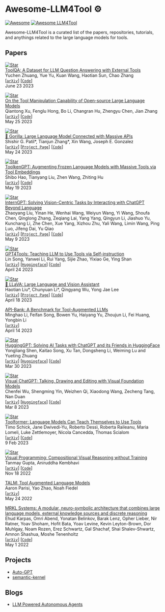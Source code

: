 # Awesome-LLM4Tool ⚙️

[![Awesome](https://cdn.rawgit.com/sindresorhus/awesome/d7305f38d29fed78fa85652e3a63e154dd8e8829/media/badge.svg)](https://github.com/sindresorhus/awesome)
[![Awesome LLM4Tool](https://img.shields.io/badge/Awesome-LLM4Tool-blue)](https://github.com/topics/awesome)

Awesome-LLM4Tool is a curated list of the papers, repositories, tutorials, and anythings related to the large language models for tools. 


## Papers


[![Star](https://img.shields.io/github/stars/night-chen/ToolQA.svg?style=social&label=Star)](https://github.com/night-chen/ToolQA)
</br>
[ToolQA: A Dataset for LLM Question Answering with External Tools](https://arxiv.org/abs/2306.13304)
</br>
Yuchen Zhuang, Yue Yu, Kuan Wang, Haotian Sun, Chao Zhang
</br>
[[`arXiv`](https://arxiv.org/abs/2306.13304)] [[`Code`](https://github.com/night-chen/ToolQA)]
</br>
June 23 2023

[![Star](https://img.shields.io/github/stars/sambanova/toolbench.svg?style=social&label=Star)](https://github.com/sambanova/toolbench)
</br>
[On the Tool Manipulation Capability of Open-source Large Language Models](https://arxiv.org/abs/2305.16504)
</br>
Qiantong Xu, Fenglu Hong, Bo Li, Changran Hu, Zhengyu Chen, Jian Zhang
</br>
[[`arXiv`](https://arxiv.org/abs/2305.16504)] [[`Code`](https://github.com/sambanova/toolbench)]
</br>
May 25 2023

[![Star](https://img.shields.io/github/stars/ShishirPatil/gorilla.svg?style=social&label=Star)](https://github.com/ShishirPatil/gorilla)
</br>
[🦍 Gorilla: Large Language Model Connected with Massive APIs](https://arxiv.org/abs/2305.15334)
</br>
Shishir G. Patil*, Tianjun Zhang*, Xin Wang, Joseph E. Gonzalez
</br>
[[`arXiv`](https://arxiv.org/abs/2305.15334)] [[`Project Page`](https://shishirpatil.github.io/gorilla/)] [[`Code`](https://github.com/ShishirPatil/gorilla)]
</br>
May 24 2023

[![Star](https://img.shields.io/github/stars/Ber666/ToolkenGPT.svg?style=social&label=Star)](https://github.com/Ber666/ToolkenGPT)
</br>
[ToolkenGPT: Augmenting Frozen Language Models with Massive Tools via Tool Embeddings](https://arxiv.org/abs/2305.11554)
</br>
Shibo Hao, Tianyang Liu, Zhen Wang, Zhiting Hu
</br>
[[`arXiv`](https://arxiv.org/abs/2305.11554)] [[`Code`](https://github.com/Ber666/ToolkenGPT)]
</br>
May 19 2023

[![Star](https://img.shields.io/github/stars/OpenGVLab/InternGPT.svg?style=social&label=Star)](https://github.com/OpenGVLab/InternGPT)
</br>
[InternGPT: Solving Vision-Centric Tasks by Interacting with ChatGPT Beyond Language](https://arxiv.org/abs/2305.05662)
</br>
Zhaoyang Liu, Yinan He, Wenhai Wang, Weiyun Wang, Yi Wang, Shoufa Chen, Qinglong Zhang, Zeqiang Lai, Yang Yang, Qingyun Li, Jiashuo Yu, Kunchang Li, Zhe Chen, Xue Yang, Xizhou Zhu, Yali Wang, Limin Wang, Ping Luo, Jifeng Dai, Yu Qiao
</br>
[[`arXiv`](https://arxiv.org/abs/2305.05662)] [[`Project Page`](https://igpt.opengvlab.com/)] [[`Code`](https://github.com/OpenGVLab/InternGPT)]
</br>
May 9 2023

[![Star](https://img.shields.io/github/stars/StevenGrove/GPT4Tools.svg?style=social&label=Star)](https://github.com/StevenGrove/GPT4Tools)
</br>
[GPT4Tools: Teaching LLM to Use Tools via Self-instruction](http://arxiv.org/abs/2305.18752)
</br>
Lin Song, Yanwei Li, Rui Yang, Sijie Zhao, Yixiao Ge, Ying Shan
</br>
[[`arXiv`](http://arxiv.org/abs/2305.18752)] [[`Huggingface`](https://c60eb7e9400930f31b.gradio.live/)] [[`Code`](https://github.com/StevenGrove/GPT4Tools)]
</br>
April 24 2023

[![Star](https://img.shields.io/github/stars/haotian-liu/LLaVA.svg?style=social&label=Star)](https://github.com/haotian-liu/LLaVA)
</br>
[🌋 LLaVA: Large Language and Vision Assistant](https://arxiv.org/abs/2304.08485)
</br>
Haotian Liu*, Chunyuan Li*, Qingyang Wu, Yong Jae Lee
</br>
[[`arXiv`](https://arxiv.org/abs/2304.08485)] [[`Project Page`](https://llava.hliu.cc/)] [[`Code`](https://github.com/haotian-liu/LLaVA)]
</br>
April 18 2023


[API-Bank: A Benchmark for Tool-Augmented LLMs](https://arxiv.org/abs/2304.08244)
</br>
Minghao Li, Feifan Song, Bowen Yu, Haiyang Yu, Zhoujun Li, Fei Huang, Yongbin Li
</br>
[[`arXiv`](https://arxiv.org/abs/2304.08244)] 
</br>
April 14 2023

[![Star](https://img.shields.io/github/stars/microsoft/JARVIS.svg?style=social&label=Star)](https://github.com/microsoft/JARVIS)
</br>
[HuggingGPT: Solving AI Tasks with ChatGPT and its Friends in HuggingFace](http://arxiv.org/abs/2303.17580)
</br>
Yongliang Shen, Kaitao Song, Xu Tan, Dongsheng Li, Weiming Lu and Yueting Zhuang
</br>
[[`arXiv`](http://arxiv.org/abs/2303.17580)] [[`Huggingface`](https://huggingface.co/spaces/microsoft/HuggingGPT)] [[`Code`](https://github.com/microsoft/JARVIS)]
</br>
Mar 30 2023

[![Star](https://img.shields.io/github/stars/microsoft/TaskMatrix.svg?style=social&label=Star)](https://github.com/microsoft/TaskMatrix)
</br>
[Visual ChatGPT: Talking, Drawing and Editing with Visual Foundation Models](https://arxiv.org/abs/2303.04671)
</br>
Chenfei Wu, Shengming Yin, Weizhen Qi, Xiaodong Wang, Zecheng Tang, Nan Duan
</br>
[[`arXiv`](https://arxiv.org/abs/2303.04671)] [[`Huggingface`](https://huggingface.co/spaces/microsoft/visual_chatgpt)] [[`Code`](https://github.com/microsoft/TaskMatrix)]
</br>
Mar 8 2023


[![Star](https://img.shields.io/github/stars/lucidrains/toolformer-pytorch.svg?style=social&label=Star)](https://github.com/lucidrains/toolformer-pytorch)
</br>
[Toolformer: Language Models Can Teach Themselves to Use Tools](https://arxiv.org/abs/2302.04761)
</br>
Timo Schick, Jane Dwivedi-Yu, Roberto Dessì, Roberta Raileanu, Maria Lomeli, Luke Zettlemoyer, Nicola Cancedda, Thomas Scialom
</br>
[[`arXiv`](https://arxiv.org/abs/2302.04761)] [[`Code`](https://github.com/lucidrains/toolformer-pytorch)]
</br>
9 Feb 2023

[![Star](https://img.shields.io/github/stars/allenai/visprog.svg?style=social&label=Star)](https://github.com/allenai/visprog)
</br>
[Visual Programming: Compositional Visual Reasoning without Training](https://arxiv.org/abs/2211.11559)
</br>
Tanmay Gupta, Aniruddha Kembhavi
</br>
[[`arXiv`](https://arxiv.org/abs/2211.11559)] [[`Code`](https://github.com/allenai/visprog)]
</br>
Nov 18 2022

[TALM: Tool Augmented Language Models](https://arxiv.org/abs/2205.12255)
</br>
Aaron Parisi, Yao Zhao, Noah Fiedel
</br>
[[`arXiv`](https://arxiv.org/abs/2205.12255)] 
</br>
May 24 2022


[MRKL Systems: A modular, neuro-symbolic architecture that combines large language models, external knowledge sources and discrete reasoning](https://arxiv.org/abs/2205.00445)
</br>
Ehud Karpas, Omri Abend, Yonatan Belinkov, Barak Lenz, Opher Lieber, Nir Ratner, Yoav Shoham, Hofit Bata, Yoav Levine, Kevin Leyton-Brown, Dor Muhlgay, Noam Rozen, Erez Schwartz, Gal Shachaf, Shai Shalev-Shwartz, Amnon Shashua, Moshe Tenenholtz
</br>
[[`arXiv`](https://arxiv.org/abs/2205.00445)] [[`Code`](https://github.com/hwchase17/langchain/tree/master/langchain/agents/mrkl)]
</br>
May 1 2022

## Projects

- [Auto-GPT](https://github.com/Significant-Gravitas/Auto-GPT)
- [semantic-kernel](https://github.com/microsoft/semantic-kernel)

## Blogs

- [LLM Powered Autonomous Agents](https://lilianweng.github.io/posts/2023-06-23-agent/)
